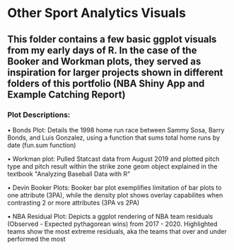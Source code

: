 # Other Sport Analytics Visuals

## This folder contains a few basic ggplot visuals from my early days of R. In the case of the Booker and Workman plots, they served as inspiration for larger projects shown in different folders of this portfolio (NBA Shiny App and Example Catching Report)

### Plot Descriptions:

• Bonds Plot: Details the 1998 home run race between Sammy Sosa, Barry Bonds, and Luis Gonzalez, using a function that sums total home runs by date (fun.sum function)

• Workman plot: Pulled Statcast data from August 2019 and plotted pitch type and pitch result within the strike zone geom object explained in the textbook "Analyzing Baseball Data with R"

• Devin Booker Plots: Booker bar plot exemplifies limitation of bar plots to one attribute (3PA), while the density plot shows overlay capabilites when contrasting 2 or more attributes (3PA vs 2PA)

• NBA Residual Plot: Depicts a ggplot rendering of NBA team residuals (Observed - Expected pythagorean wins) from 2017 - 2020. Highlighted teams show the most extreme residuals, aka the teams that over and under performed the most
